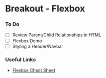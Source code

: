 # Breakout - Flexbox

### To Do
- [ ] Review Parent/Child Relationships in HTML
- [ ] Flexbox Demo
- [ ] Styling a Header/Navbar

### Useful Links
* [Flexbox Cheat Sheet](https://css-tricks.com/snippets/css/a-guide-to-flexbox/)

